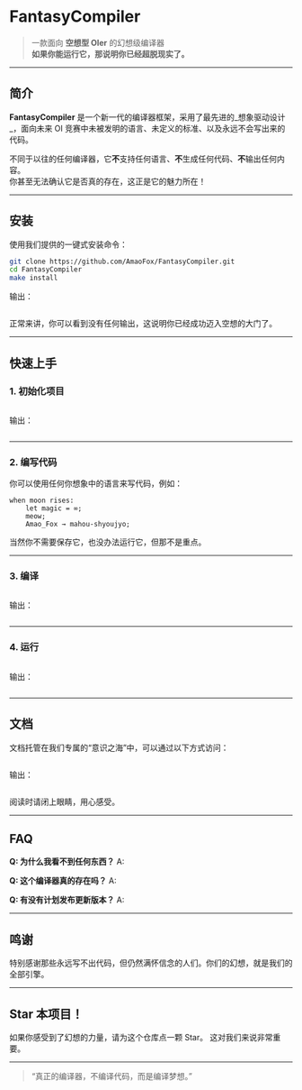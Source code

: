 # FantasyCompiler

> 一款面向 **空想型 OIer** 的幻想级编译器  
> **如果你能运行它，那说明你已经超脱现实了。**

---

## 简介

**FantasyCompiler** 是一个新一代的编译器框架，采用了最先进的_想象驱动设计_，面向未来 OI 竞赛中未被发明的语言、未定义的标准、以及永远不会写出来的代码。

不同于以往的任何编译器，它**不**支持任何语言、**不**生成任何代码、**不**输出任何内容。  
你甚至无法确认它是否真的存在，这正是它的魅力所在！

---

## 安装

使用我们提供的一键式安装命令：

```bash
git clone https://github.com/AmaoFox/FantasyCompiler.git
cd FantasyCompiler
make install
````

输出：

```
```

正常来讲，你可以看到没有任何输出，这说明你已经成功迈入空想的大门了。

---

## 快速上手

### 1. 初始化项目

```bash
```

输出：

```
```

---

### 2. 编写代码

你可以使用任何你想象中的语言来写代码，例如：

```fantasy
when moon rises:
    let magic = ∞;
    meow;
    Amao_Fox → mahou-shyoujyo;
```

当然你不需要保存它，也没办法运行它，但那不是重点。

---

### 3. 编译

```bash
```

输出：

```
```

---

### 4. 运行

```bash
```

输出：

```
```

---

## 文档

文档托管在我们专属的“意识之海”中，可以通过以下方式访问：

```bash
```

输出：

```
```

阅读时请闭上眼睛，用心感受。

---

## FAQ

**Q: 为什么我看不到任何东西？**
A: 

**Q: 这个编译器真的存在吗？**
A: 

**Q: 有没有计划发布更新版本？**
A: 

---

## 鸣谢

特别感谢那些永远写不出代码，但仍然满怀信念的人们。你们的幻想，就是我们的全部引擎。

---

## Star 本项目！

如果你感受到了幻想的力量，请为这个仓库点一颗 Star。
这对我们来说非常重要。

---

> “真正的编译器，不编译代码，而是编译梦想。”

